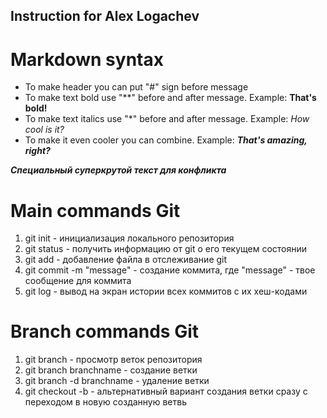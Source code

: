 ## Instruction for Alex Logachev

# Markdown syntax

* To make header you can put "#" sign before message
* To make text bold use "**" before and after message. Example: **That's bold!**
* To make text italics use "*" before and after message. Example: *How cool is it?* 
* To make it even cooler you can combine. Example: ***That's amazing, right?***

***Специальный суперкрутой текст для конфликта***

# Main commands Git

1. git init - инициализация локального репозитория
2. git status - получить информацию от git о его текущем состоянии
3. git add - добавление файла в отслеживание git
4. git commit -m "message" - создание коммита, где "message" - твое сообщение для коммита
5. git log - вывод на экран истории всех коммитов с их хеш-кодами

# Branch commands Git

1. git branch - просмотр веток репозитория
2. git branch branchname - создание ветки
3. git branch -d branchname - удаление ветки 
4. git checkout -b - альтернативный вариант создания ветки сразу с переходом в новую созданную ветвь
